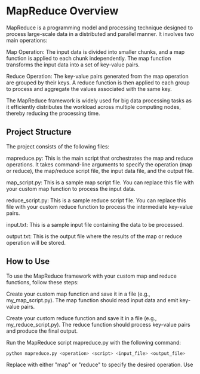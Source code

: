 # MapReduce Overview

MapReduce is a programming model and processing technique designed to process large-scale data in a distributed and parallel manner. It involves two main operations:

Map Operation: The input data is divided into smaller chunks, and a map function is applied to each chunk independently. The map function transforms the input data into a set of key-value pairs.

Reduce Operation: The key-value pairs generated from the map operation are grouped by their keys. A reduce function is then applied to each group to process and aggregate the values associated with the same key.

The MapReduce framework is widely used for big data processing tasks as it efficiently distributes the workload across multiple computing nodes, thereby reducing the processing time.

## Project Structure

The project consists of the following files:

mapreduce.py: This is the main script that orchestrates the map and reduce operations. It takes command-line arguments to specify the operation (map or reduce), the map/reduce script file, the input data file, and the output file.

map_script.py: This is a sample map script file. You can replace this file with your custom map function to process the input data.

reduce_script.py: This is a sample reduce script file. You can replace this file with your custom reduce function to process the intermediate key-value pairs.

input.txt: This is a sample input file containing the data to be processed.

output.txt: This is the output file where the results of the map or reduce operation will be stored.

## How to Use

To use the MapReduce framework with your custom map and reduce functions, follow these steps:

Create your custom map function and save it in a file (e.g., my_map_script.py). The map function should read input data and emit key-value pairs.

Create your custom reduce function and save it in a file (e.g., my_reduce_script.py). The reduce function should process key-value pairs and produce the final output.

Run the MapReduce script mapreduce.py with the following command:

``` python
python mapreduce.py <operation> <script> <input_file> <output_file>
```

Replace <operation> with either "map" or "reduce" to specify the desired operation. Use <script> to specify the path to your custom map or reduce script. <input_file> should be the path to the input data file, and <output_file> should be the path where you want to save the results.

## Example
Let's demonstrate how to use the MapReduce framework with the provided sample scripts and data:

To perform the map operation, use the following command:
``` python
python mapreduce.py map map_script.py input.txt output.txt
```

This will apply the map_script.py to the input data in input.txt and save the intermediate key-value pairs in output.txt.

To perform the reduce operation, use the following command:
``` python
python mapreduce.py reduce reduce_script.py output.txt output_final.txt
```
This will apply the reduce_script.py to the intermediate data in output.txt and save the final output in output_final.txt.
